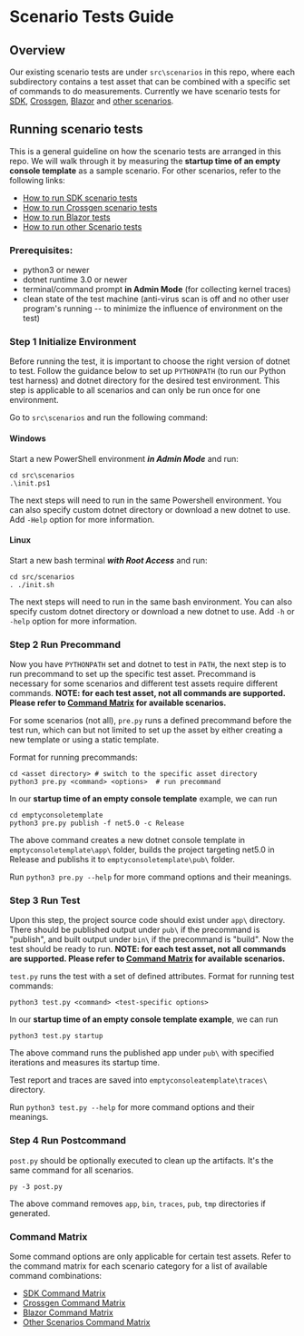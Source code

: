   

# Scenario Tests Guide
## Overview

Our existing scenario tests are under `src\scenarios` in this repo, where each subdirectory contains a test asset that can be combined with a specific set of commands to do measurements. Currently we have scenario tests for [SDK](link), [Crossgen](link), [Blazor](./blazor-scenarios.md) and [other scenarios]().

## Running scenario tests

This is a general guideline on how the scenario tests are arranged in this repo. We will walk through it by measuring the **startup time of an empty console template** as a sample scenario. For other scenarios, refer to the following links:

-  [How to run SDK scenario tests](link)
-  [How to run Crossgen scenario tests](./crossgen-scenarios.md)
-  [How to run Blazor tests](./blazor-scenarios.md)
-  [How to run other Scenario tests](link)

### Prerequisites:
- python3 or newer
- dotnet runtime 3.0 or newer
- terminal/command prompt **in Admin Mode** (for collecting kernel traces)
- clean state of the test machine (anti-virus scan is off and no other user program's running -- to minimize the influence of environment on the test)

### Step 1 Initialize Environment
Before running the test, it is important to choose the right version of dotnet to test. Follow the guidance below to set up `PYTHONPATH` (to run our Python test harness) and dotnet directory for the desired test environment. This step is applicable to all scenarios and can only be run once for one environment.

Go to `src\scenarios` and run the following command:
#### Windows
Start a new PowerShell environment ***in Admin Mode*** and run:

```
cd src\scenarios
.\init.ps1
```
The next steps will need to run in the same Powershell environment. You can also specify custom dotnet directory or download a new dotnet to use. Add `-Help` option for more information.

#### Linux
Start a new bash terminal ***with Root Access*** and run:
```
cd src/scenarios
. ./init.sh
```
The next steps will need to run in the same bash environment. You can also specify custom dotnet directory or download a new dotnet to use. Add `-h` or `-help` option for more information.


### Step 2 Run Precommand
Now you have `PYTHONPATH` set and dotnet to test in `PATH`, the next step is to run precommand to set up the specific test asset. Precommand is necessary for some scenarios and different test assets require different commands. **NOTE: for each test asset, not all commands are supported. Please refer to [Command Matrix](#command-matrix) for available scenarios.**

For some scenarios (not all), `pre.py` runs a defined precommand before the test run, which can but not limited to set up the asset by either creating a new template or using a static template.

Format for running precommands:
```
cd <asset directory> # switch to the specific asset directory
python3 pre.py <command> <options>  # run precommand
```
In our **startup time of an empty console template** example, we can run
```
cd emptyconsoletemplate
python3 pre.py publish -f net5.0 -c Release
```
The above command creates a new dotnet console template in `emptyconsoletemplate\app\` folder, builds the project targeting net5.0 in Release and publishs it to `emptyconsoletemplate\pub\` folder.

Run `python3 pre.py --help` for more command options and their meanings.


### Step 3 Run Test
Upon this step, the project source code should exist under `app\` directory. There should be published output under `pub\` if the precommand is "publish", and built output under `bin\` if the precommand is "build". Now the test should be ready to run. **NOTE: for each test asset, not all commands are supported. Please refer to [Command Matrix](#command-matrix) for available scenarios.**

`test.py` runs the test with a set of defined attributes. 
Format for running test commands:
```
python3 test.py <command> <test-specific options>
```
In our **startup time of an empty console template example**, we can run
```
python3 test.py startup
```
The above command runs the published app under `pub\` with specified iterations and measures its startup time. 

Test report and traces are saved into `emptyconsoleatemplate\traces\` directory.

Run `python3 test.py --help` for more command options and their meanings.

### Step 4 Run Postcommand

`post.py` should be optionally executed to clean up the artifacts. It's the same command for all scenarios.

```
py -3 post.py
```
The above command removes `app`, `bin`, `traces`, `pub`, `tmp` directories if generated.

### Command Matrix
Some command options are only applicable for certain test assets. Refer to the command matrix for each scenario category for a list of available command combinations:
- [SDK Command Matrix](.\sdk-scenarios.md#command-matrix)
- [Crossgen Command Matrix](.\crossgen-scenarios.md#command-matrix)
- [Blazor Command Matrix](.\blazor-scenarios.md#command-matrix)
- [Other Scenarios Command Matrix](.\other-scenarios.md#command-matrix)